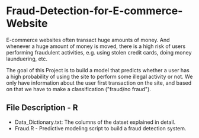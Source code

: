 # Fraud-Detection-for-E-commerce-Website

E-commerce websites often transact huge amounts of money. And whenever a huge amount of money is moved, there is a high risk of users 
performing fraudulent activities, e.g. using stolen credit cards, doing money launduering, etc.

The goal of this Project is to build a model that predicts whether a user has a high probability of using the site to perform some 
illegal activity or not. We only have information about the user first transaction on the site, and based on that we have to make a 
classification ("fraud/no fraud").

## File Description - R

- Data_Dictionary.txt: The columns of the datset explained in detail.
- Fraud.R - Predictive modeling script to build a fraud detection system.
